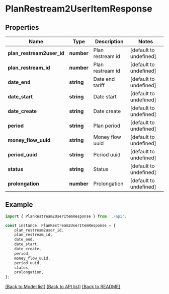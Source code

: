 # PlanRestream2UserItemResponse


## Properties

Name | Type | Description | Notes
------------ | ------------- | ------------- | -------------
**plan_restream2user_id** | **number** | Plan restream id | [default to undefined]
**plan_restream_id** | **number** | Plan restream id | [default to undefined]
**date_end** | **string** | Date end tariff | [default to undefined]
**date_start** | **string** | Date start | [default to undefined]
**date_create** | **string** | Date create | [default to undefined]
**period** | **string** | Plan period | [default to undefined]
**money_flow_uuid** | **string** | Money flow uuid | [default to undefined]
**period_uuid** | **string** | Period uuid | [default to undefined]
**status** | **string** | Status | [default to undefined]
**prolongation** | **number** | Prolongation | [default to undefined]

## Example

```typescript
import { PlanRestream2UserItemResponse } from './api';

const instance: PlanRestream2UserItemResponse = {
    plan_restream2user_id,
    plan_restream_id,
    date_end,
    date_start,
    date_create,
    period,
    money_flow_uuid,
    period_uuid,
    status,
    prolongation,
};
```

[[Back to Model list]](../README.md#documentation-for-models) [[Back to API list]](../README.md#documentation-for-api-endpoints) [[Back to README]](../README.md)

